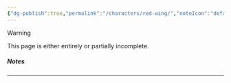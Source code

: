 ```yaml
---
{"dg-publish":true,"permalink":"/characters/red-wing/","noteIcon":"default"}
---
```

  
>[!warning] 
>This page is either entirely or partially incomplete. 


##### Notes
---